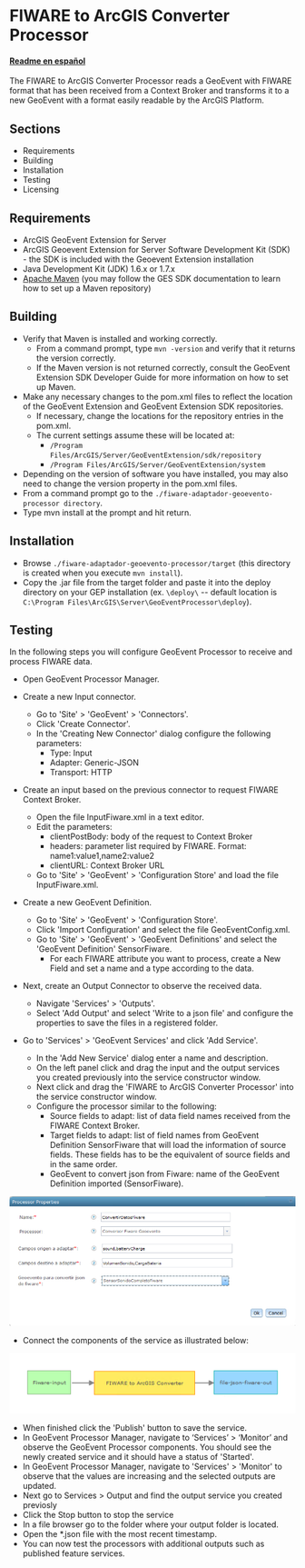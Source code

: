 # FIWARE to ArcGIS Converter Processor

#### [Readme en español](README_ES.md)

The FIWARE to ArcGIS Converter Processor reads a GeoEvent with FIWARE format that has been received from a Context Broker and transforms it to a new GeoEvent with a format easily readable by the ArcGIS Platform.

## Sections
* Requirements
*	Building
*	Installation
*	Testing
*	Licensing

## Requirements

*	ArcGIS GeoEvent Extension for Server
*	ArcGIS Geoevent Extension for Server Software Development Kit (SDK) - the SDK is included with the Geoevent Extension installation
*	Java Development Kit (JDK) 1.6.x or 1.7.x
*	[Apache Maven](http://maven.apache.org/) (you may follow the GES SDK documentation to learn how to set up a Maven repository)

## Building
* Verify that Maven is installed and working correctly.
  * From a command prompt, type `mvn -version` and verify that it returns the version correctly.
  *	If the Maven version is not returned correctly, consult the GeoEvent Extension SDK Developer Guide for more information on how to set up Maven.
* Make any necessary changes to the pom.xml files to reflect the location of the GeoEvent Extension and GeoEvent Extension SDK repositories.
  *	If necessary, change the locations for the repository entries in the pom.xml.
  *	The current settings assume these will be located at:
    * `/Program Files/ArcGIS/Server/GeoEventExtension/sdk/repository`
    * `/Program Files/ArcGIS/Server/GeoEventExtension/system`
* Depending on the version of software you have installed, you may also need to change the version property in the pom.xml files.
* From a command prompt go to the `./fiware-adaptador-geoevento-processor directory`.
* Type mvn install at the prompt and hit return.

## Installation
* Browse `./fiware-adaptador-geoevento-processor/target` (this directory is created when you execute `mvn install`).
* Copy the .jar file from the target folder and paste it into the deploy directory on your GEP installation (ex. `\deploy\` -- default location is `C:\Program Files\ArcGIS\Server\GeoEventProcessor\deploy`).

## Testing

In the following steps you will configure GeoEvent Processor to receive and process FIWARE data.
* Open GeoEvent Processor Manager.
* Create a new Input connector. 
  *	Go to 'Site' > 'GeoEvent' > 'Connectors'.
  *	Click 'Create Connector'.
  *	In the 'Creating New Connector' dialog configure the following parameters:	
    * Type: Input
    * Adapter: Generic-JSON
    * Transport: HTTP
    
* Create an input based on the previous connector to request FIWARE Context Broker.
  *	Open the file InputFiware.xml in a text editor.
  *	Edit the parameters:
    * clientPostBody: body of the request to Context Broker
    * headers: parameter list required by FIWARE. Format: name1:value1,name2:value2
    * clientURL: Context Broker URL
  *	Go to 'Site' > 'GeoEvent' > 'Configuration Store' and load the file InputFiware.xml.
  
* Create a new GeoEvent Definition.
  *	Go to 'Site' > 'GeoEvent' > 'Configuration Store'.
  *	Click 'Import Configuration' and select the file GeoEventConfig.xml.
  *	Go to 'Site' > 'GeoEvent' > 'GeoEvent Definitions' and select the 'GeoEvent Definition' SensorFiware.
    * For each FIWARE attribute you want to process, create a New Field and set a name and a type according to the data.
    
* Next, create an Output Connector to observe the received data.
  *	Navigate 'Services' > 'Outputs'.
  *	Select 'Add Output' and select 'Write to a json file' and configure the properties to save the files in a registered folder.
  
* Go to 'Services' > 'GeoEvent Services' and click 'Add Service'.
  *	In the 'Add New Service' dialog enter a name and description.
  *	On the left panel click and drag the input and the output services you created previously into the service constructor window.
  *	Next click and drag the 'FIWARE to ArcGIS Converter Processor' into the service constructor window.
  *	Configure the processor similar to the following:
    * Source fields to adapt: list of data field names received from the FIWARE Context Broker. 
    * Target fields to adapt: list of field names from GeoEvent Definition SensorFiware that will load the information of source fields. These fields has to be the equivalent of source fields and in the same order.
    * GeoEvent to convert json from Fiware: name of the GeoEvent Definition imported (SensorFiware).
 
![Processor Properties](Processor_properties.png)

  * Connect the components of the service as illustrated below:
 
![Service sample](service_sample.png)
 
* When finished click the 'Publish' button to save the service.
* In GeoEvent Processor Manager, navigate to ‘Services’ > ‘Monitor’ and observe the GeoEvent Processor components. You should see the newly created service and it should have a status of 'Started'.
* In GeoEvent Processor Manager, navigate to 'Services' > 'Monitor' to observe that the values are increasing and the selected outputs are updated.
* Next go to Services > Output and find the output service you created previosly
* Click the Stop button to stop the service
* In a file browser go to the folder where your output folder is located.
* Open the *.json file with the most recent timestamp.
* You can now test the processors with additional outputs such as published feature services.




